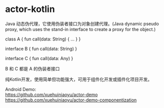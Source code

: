 # actor-kotlin
Java 动态伪代理，它使用伪装者接口为对象创建代理。(Java dynamic pseudo proxy, which uses the stand-in interface to create a proxy for the object.)

class A {
  fun call(data: String) {
    ...
  }
}

interface B {
  fun call(data: String)
}

interface C {
  fun call(data: Any)
}

B 和 C 都是 A 的伪装者接口

纯Kotlin开发，使用简单但功能强大，可用于组件化开发或插件化项目开发。

Android Demo: <br />
https://github.com/xuehuiniaoyu/actor-demo <br />
https://github.com/xuehuiniaoyu/actor-demo-componentization
